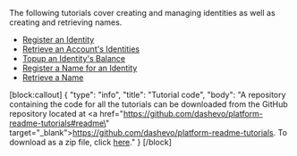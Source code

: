 The following tutorials cover creating and managing identities as well as creating and retrieving names.

- [Register an Identity](doc:tutorial-register-an-identity) 
- [Retrieve an Account's Identities](doc:tutorial-retrieve-an-accounts-identities) 
- [Topup an Identity's Balance](doc:tutorial-topup-an-identity-balance) 
- [Register a Name for an Identity](doc:tutorial-register-a-name-for-an-identity) 
- [Retrieve a Name](doc:tutorial-retrieve-a-name)

[block:callout]
{
  "type": "info",
  "title": "Tutorial code",
  "body": "A repository containing the code for all the tutorials can be downloaded from the GitHub repository located at <a href=\"https://github.com/dashevo/platform-readme-tutorials#readme\" target=\"_blank\">https://github.com/dashevo/platform-readme-tutorials</a>. To download as a zip file, click [here](https://github.com/dashevo/platform-readme-tutorials/archive/refs/heads/main.zip)."
}
[/block]